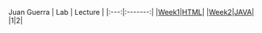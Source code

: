 Juan Guerra
| Lab | Lecture |
|:---:|:-------:|
|[Week1](Lab/Week1/README.md)|[HTML](Lecture/HTML/README.md)|
|[Week2](Lab/Week2/README.md)|[JAVA](Lecture/JAVA/README.md)|
|1|2|